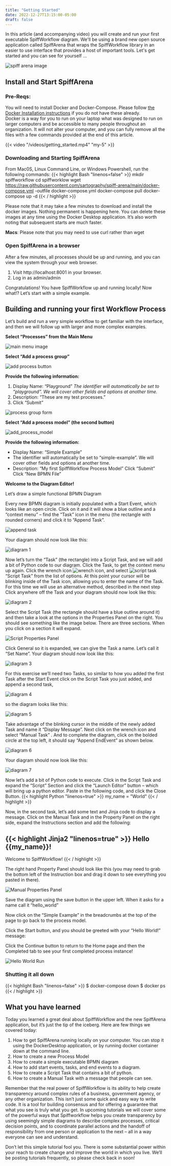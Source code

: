 ```yaml
---
title: "Getting Started"
date: 2022-12-27T13:15:00-05:00
draft: false
---
```

In this article (and accompanying video) you will create and run your first executable SpiffWorkflow diagram.  We'll be using a brand new open source application called SpiffArena that wraps the SpiffWorkflow library in an easier to use interface that provides a host of important tools.  Let's get started and you can see for yourself ...

![spiff arena image](/images/getting_started/spiff_arena.png)

## Install and Start SpiffArena

### Pre-Reqs:
You will need to install Docker and Docker-Compose.  Please follow [the Docker Installation instructions](https://docs.docker.com/compose/install/) if you do not have these already.  
Docker is a way for you to run on your laptop what was designed to run on larger computers and be accessible to many people throughout an organization.  It will not alter your computer, and you can fully remove all the files with a few commands provided at the end of this article.

{{< video "/videos/getting_started.mp4" "my-5" >}}

### Downloading and Starting SpiffArena
From Mac0S, Linux Command Line, or Windows Powershell, run the following commands:
{{< highlight Bash "linenos=false" >}}
mkdir spiffworkflow
cd spiffworklow
wget https://raw.githubusercontent.com/sartography/spiff-arena/main/docker-compose.yml -outfile docker-compose.yml
docker-compose pull
docker-compose up -d
{{< / highlight >}}


Please note that it may take a few minutes to download and install the docker images.  Nothing permanent is happening here.  You can delete these images at any time using the Docker Desktop application.   It’s also worth noting that subsequent starts are much faster.

**Macs**:  Please note that you may need to use curl rather than wget


### Open SpiffArena in a browser
After a few minutes, all processes should be up and running, and you can view the system through your web browser.

  1. Visit http://localhost:8001 in your browser.  
  2. Log in as admin/admin

Congratulations!  You have SpiffWorkflow up and running locally! Now what!?    Let’s start with a simple example.

## Building and running your first Workflow Process
Let’s build and run a very simple workflow to get familiar with the interface, and then we will follow up with larger and more complex examples. 

**Select “Processes” from the Main Menu**

![main menu image](/images/getting_started/select_processes.png)

**Select “Add a process group”**

![add process button](/images/getting_started/add_process.png)

**Provide the following information:**
  1. Display Name:  “Playground”  _The identifier will automatically be set to “playground”.    We will cover other fields and options at another time._
  2. Description:  “These are my test processes.”
  3. Click “Submit”

![process group form](/images/getting_started/process_goup_form.png)

**Select “Add a process model” (the second button)**

![add_process_model](/images/getting_started/add_process_model.png)

**Provide the following information:**
 * Display Name:  “Simple Example”
 * The identifier will automatically be set to “simple-example”.  We will cover other fields and options at another time.
 * Description:  “My first SpiffWorkflow Process Model”
Click “Submit”
Click “New BPMN File”

**Welcome to the Diagram Editor!** 

Let’s draw a simple functional BPMN Diagram

Every new BPMN diagram is initially populated with a Start Event, which looks like an open circle.  Click on it and it will show a blue outline and a “context menu” – find the “Task” icon in the menu (the rectangle with rounded corners) and click it to “Append Task”.

![append task](/images/getting_started/append_task.png)

Your diagram should now look like this:

![diagram 1](/images/getting_started/diagram_1.png)

Now let’s turn the “Task” (the rectangle) into a Script Task, and we will add a bit of Python code to our diagram. Click the Task, to get the context menu up again. Click the wrench icon ![wrench icon](/images/getting_started/wrench.png), and select ![script task](/images/getting_started/script_task.png) “Script Task” from the list of options.
At this point your cursor will be blinking inside of the Task icon, allowing you to enter the name of the Task.  For this time we will use an alternative method, described in the next step
Click anywhere off the Task and your diagram should now look like this:

![diagram 2](/images/getting_started/diagram_2.png)

Select the Script Task (the rectangle should have a blue outline around it) and then take a look at the options in the Properties Panel on the right.  You should see something like the image below.  There are three sections.  When you click on a section it will expand.

![Script Properties Panel](/images/getting_started/prop_panel_script.png)

Click General so it is expanded, we can give the Task a name.  Let’s call it “Set  Name”.  Your diagram should now look like this:

![diagram 3](/images/getting_started/diagram_3.png)

For this exercise we’ll need two Tasks, so similar to how you added the first Task after the Start Event click on the Script Task you just added, and append a second task,

![diagram 4](/images/getting_started/diagram_4.png)

so the diagram looks like this:

![diagram 5](/images/getting_started/diagram_5.png)

Take advantage of the blinking cursor in the middle of the newly added Task and name it “Display Message”.  Next click on the wrench icon and select “Manual Task” .  And to complete the diagram, click on the bolded circle at the top left, it should say “Append EndEvent” as shown below.

![diagram 6](/images/getting_started/diagram_6.png)

Your diagram should now look like this:

![diagram 7](/images/getting_started/diagram_7.png)

Now let’s add a bit of Python code to execute.  Click in the Script Task and expand the “Script” Section and click the “Launch Editor” button – which will bring up a python editor.  Paste in the following code, and click the Close Button.
{{< highlight Python "linenos=true" >}}
my_name = "World"
{{< / highlight >}}

Now, in the second task, let’s add some text and Jinja code to display a message.  Click on the Manual Task and in the Property Panel on the right side, expand the Instructions section and add the following:

{{< highlight Jinja2 "linenos=true" >}}
Hello {{my_name}}!
--------------------------
Welcome to SpiffWorkflow!
{{< / highlight >}}



The right hand Property Panel should look like this (you may need to grab the bottom left of the Instruction box and drag it down to see everything you pasted in there).

![Manual Properties Panel](/images/getting_started/prop_panel_manual.png)

Save the diagram using the save button in the upper left.  When it asks for a name call it “hello_world”

Now click on the “Simple Example” in the breadcrumbs at the top of the page to go back to the process model.

Click the Start button, and you should be greeted with your “Hello World!” message:

Click the Continue button to return to the Home page and then the Completed tab to see your first completed process instance!

![Hello World Run](/images/getting_started/final_screen.png)


### Shutting it all down
{{< highlight Bash "linenos=false" >}}
$ docker-compose down
$ docker ps
{{< / highlight >}}


## What you have learned
Today you learned a great deal about SpiffWorkflow and the new SpiffArena application, but it’s just the tip of the iceberg.  Here are few things we covered today:
 1. How to get SpiffArena running locally on your computer.  You can stop it using the DockerDesktop application, or by running docker container down at the command line.
 2. How to create a new Process Model
 3. How to create a simple executable BPMN diagram
 4. How to add start events, tasks, and end events to a diagram.
 5. How to create a Script Task that contains a bit of python.
 6. How to create a Manual Task with a message that people can see.

Remember that the real power of SpiffWorkflow is its ability to help create transparency around complex rules of a business, government agency, or any other organization.  This isn’t just some quick and easy way to write code.  It is a tool for building consensus and for offering a guarantee that what you see is truly what you get.  In upcoming tutorials we will cover some of the powerful ways that Spiffworkflow helps you create transparency by using seemingly simple diagrams to describe complex processes, critical decision points, and to coordinate parallel actions and the handoff of responsibility from one person or application to the next – all in a way everyone can see and understand.

Don’t let this simple tutorial fool you.  There is some substantial power within your reach to create change and improve the world in which you live.  We’ll be posting tutorials frequently, so please check back in soon! 
